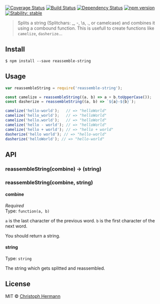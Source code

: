 [![Coverage Status](https://coveralls.io/repos/stoeffel/reassemble-string/badge.svg?branch=master)](https://coveralls.io/r/stoeffel/reassemble-string?branch=master)
[![Build Status](https://travis-ci.org/stoeffel/reassemble-string.svg?branch=master)](https://travis-ci.org/stoeffel/reassemble-string)
[![Dependency Status](https://david-dm.org/stoeffel/reassemble-string.svg)](https://david-dm.org/stoeffel/reassemble-string)
[![npm version](https://badge.fury.io/js/reassemble-string.svg)](http://badge.fury.io/js/reassemble-string)
[![Stability: stable](https://img.shields.io/badge/stability-stable-green.svg)](https://nodejs.org/api/documentation.html#documentation_stability_index)

> Splits a string (Splitchars: _, -, \s, ., or camelcase) and combines it using a combound function. This is usefull to create functions like `camelize`, `dasherize`...


## Install

```
$ npm install --save reassemble-string
```


## Usage

```js
var reassembleString = require('reassemble-string');

const camelize = reassembleString((a, b) => a + b.toUpperCase());
const dasherize = reassembleString((a, b) => `${a}-${b}`);

camelize('hello-world');   // => "helloWorld"
camelize('hello_world');   // => "helloWorld"
camelize('hello.world');   // => "helloWorld"
camelize('hello - world'); // => "helloWorld"
camelize('hello + world'); // => "hello + world"
dasherize('hello world'); // => "hello-world"
dasherize('helloWorld'); // => "hello-world"
```


## API

### reassembleString(combine) -> (string) 
### reassembleString(combine, string)

#### combine

*Required*  
Type: `function(a, b)`

`a` is the last character of the previous word.
`b` is the first character of the next word.

You should return a string.


#### string

Type: `string`  

The string which gets splitted and reassembled.


## License

MIT © [Christoph Hermann](http://schtoeffel.ch)
